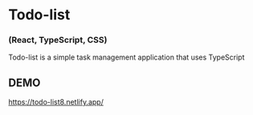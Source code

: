 # Todo-list

### (React, TypeScript, CSS)

Todo-list is a simple task management application that uses TypeScript

## DEMO

https://todo-list8.netlify.app/
